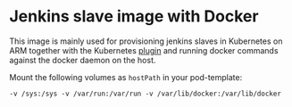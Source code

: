 # Jenkins slave image with Docker

This image is mainly used for provisioning jenkins slaves in Kubernetes on ARM together
with the Kubernetes [plugin](https://wiki.jenkins-ci.org/display/JENKINS/Kubernetes+Plugin)
and running docker commands against the docker daemon on the host.

Mount the following volumes as `hostPath` in your pod-template:

```
-v /sys:/sys -v /var/run:/var/run -v /var/lib/docker:/var/lib/docker
```
